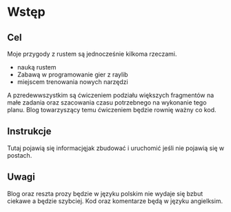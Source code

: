 # Wstęp

## Cel 

 Moje przygody z rustem są jednocześnie kilkoma rzeczami.
- nauką rustem
- Zabawą w programowanie gier z raylib
- miejscem trenowania nowych narzędzi 

A pzredewwszystkim są ćwiczeniem podziału większych fragmentów na małe zadania  oraz szacowania czasu potrzebnego na wykonanie tego planu. Blog towarzyszący temu ćwiczeniem
będzie rownię ważny co kod.

## Instrukcje

Tutaj pojawią się informacjęjak zbudować i uruchomić jeśli nie pojawią się w postach.

## Uwagi
Blog oraz reszta prozy będzie w języku polskim nie wydaje się bzbut ciekawe a będzie szybciej. Kod oraz komentarze będą w języku angielksim.

